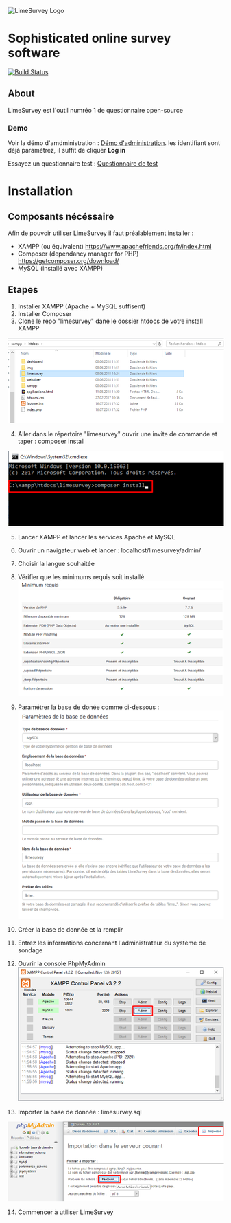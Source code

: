 ![LimeSurvey Logo](https://www.limesurvey.org/images/logos/logo_main.png)
# Sophisticated online survey software
[![Build Status](https://travis-ci.org/LimeSurvey/LimeSurvey.svg?branch=master)](https://travis-ci.org/LimeSurvey/LimeSurvey/)


## About
LimeSurvey est l'outil numréo 1 de questionnaire open-source

### Demo

Voir la démo d'amdministration : [Démo d'administration](http://demo.limesurvey.org/index.php?r=admin/authentication/sa/login).
les identifiant sont déjà paramétrez, il suffit de cliquer **Log in**

Essayez un questionnaire test : [Questionnaire de test](https://survey.limesurvey.org/index.php?sid=78184&lang=en)

# Installation

## Composants nécéssaire
Afin de pouvoir utiliser LimeSurvey il faut préalablement installer :
- XAMPP (ou équivalent)
https://www.apachefriends.org/fr/index.html
- Composer (dependancy manager for PHP)
https://getcomposer.org/download/
- MySQL (installé avec XAMPP)

## Etapes
1. Installer XAMPP (Apache + MySQL suffisent)
2. Installer Composer
3. Clone le repo "limesurvey" dane le dossier htdocs de votre install XAMPP

![Structure du dossier de htdocs](img/folders_xampp.png?raw=true "Folders organisation")

4. Aller dans le répertoire "limesurvey" ouvrir une invite de commande et taper : composer install

![Commande composer install](img/composer_install.png?raw=true "Commande composer install")

5. Lancer XAMPP et lancer les services Apache et MySQL
6. Ouvrir un navigateur web et lancer :
	localhost/limesurvey/admin/
7. Choisir la langue souhaitée
8. Vérifier que les minimums requis soit installé
![Minimum requis](img/limesurvey_min.png?raw=true "Minimum requis")
9. Paramétrer la base de donée comme ci-dessous :
![Paramètres BDD](img/limesurvey_bdd.png?raw=true "Paramétrage base de donnée")
10. Créer la base de donnée et la remplir
11. Entrez les informations concernant l'administrateur du système de sondage
12. Ouvrir la console PhpMyAdmin
![Ouvrir la console de phpmyadmin](img/phpmyadmin.png?raw=true "phpmyadmin console")

13. Importer la base de donnée : limesurvey.sql

![Importer la base de donnée MySQL](img/import_sql.png?raw=true "Importer limesurvey.sql")

14. Commencer à utiliser LimeSurvey






